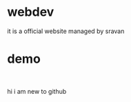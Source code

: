 # webdev
it is a official website managed by sravan
<h1>demo</h1>
<br>
<p>hi i am new to github</p>
